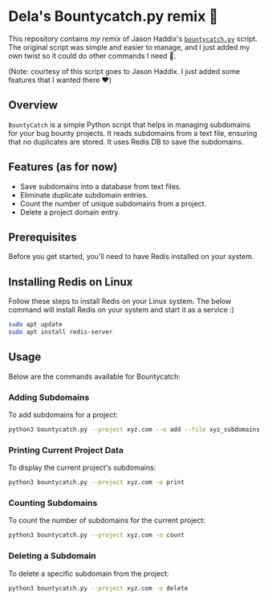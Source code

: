 # Dela's Bountycatch.py remix 🎀

This repository contains *my remix* of Jason Haddix's  [`bountycatch.py`](https://gist.github.com/jhaddix/91035a01168902e8130a8e1bb383ae1e) script. The original script was simple and easier to manage, and I just added my own twist so it could do other commands I need 🧸.


(Note: courtesy of this script goes to Jason Haddix. I just added some features that I wanted there ❤️)

## Overview

`BountyCatch` is a simple  Python script that helps in managing subdomains for your bug bounty projects. It reads subdomains from a text file, ensuring that no duplicates are stored. It uses Redis DB to save the subdomains. 

## Features (as for now)

- Save subdomains into a database from text files.
- Eliminate duplicate subdomain entries.
- Count the number of unique subdomains from a project.
- Delete a project domain entry.

## Prerequisites

Before you get started, you'll need to have Redis installed on your system. 

## Installing Redis on Linux

Follow these steps to install Redis on your Linux system. The below command will install Redis on your system and start it as a service :) 

```bash
sudo apt update
sudo apt install redis-server
```

## Usage
Below are the commands available for Bountycatch:

### Adding Subdomains
To add subdomains for a project:

```bash
python3 bountycatch.py --project xyz.com --o add --file xyz_subdomains.txt
```
### Printing Current Project Data
To display the current project's subdomains:

```bash
python3 bountycatch.py --project xyz.com -o print
```

### Counting Subdomains
To count the number of subdomains for the current project:

```bash
python3 bountycatch.py --project xyz.com -o count
```

### Deleting a Subdomain
To delete a specific subdomain from the project:

```bash
python3 bountycatch.py --project xyz.com -o delete 
```


